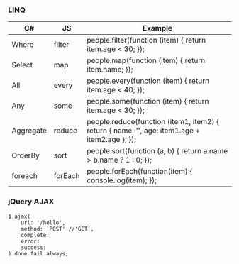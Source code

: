 ### LINQ

| C# | JS | Example |
| --- | --- | -----  |
| Where | filter | people.filter(function (item) { return item.age < 30; });|
| Select| map | people.map(function (item) { return item.name; });|
| All| every | people.every(function (item) { return  item.age < 40; });|
| Any| some | people.some(function (item) { return  item.age < 30; });|
| Aggregate| reduce | people.reduce(function (item1, item2) {	return  { name: '', age: item1.age + item2.age }; });|
| OrderBy| sort | people.sort(function (a, b) { return  a.name > b.name ? 1 : 0; });|
| foreach| forEach | people.forEach(function(item) { console.log(item); });|


### jQuery AJAX

```
$.ajax(
	url: '/hello',
	method: 'POST' //'GET',
	complete:
	error:
	success:
).done.fail.always;
```
